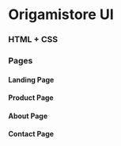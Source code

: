 # Origamistore UI

### HTML + CSS

### Pages

#### Landing Page

#### Product Page

#### About Page

#### Contact Page

####
